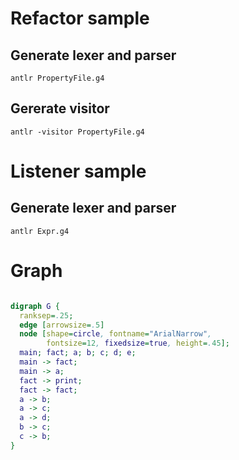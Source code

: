 # Refactor sample
## Generate lexer and parser
```shell
antlr PropertyFile.g4 
```

## Gererate visitor
```shell
antlr -visitor PropertyFile.g4 
```

# Listener sample
## Generate lexer and parser
```shell
antlr Expr.g4 
```


# Graph
```dot

digraph G {
  ranksep=.25;
  edge [arrowsize=.5]
  node [shape=circle, fontname="ArialNarrow",
        fontsize=12, fixedsize=true, height=.45];
  main; fact; a; b; c; d; e; 
  main -> fact;
  main -> a;
  fact -> print;
  fact -> fact;
  a -> b;
  a -> c;
  a -> d;
  b -> c;
  c -> b;
}
```
